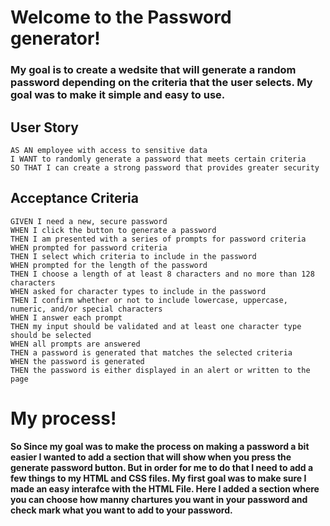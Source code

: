 # Welcome to the Password generator!
### My goal is to create a wedsite that will generate a random password depending on the criteria that the user selects. My goal was to make it simple and easy to use. 

## User Story
```
AS AN employee with access to sensitive data
I WANT to randomly generate a password that meets certain criteria
SO THAT I can create a strong password that provides greater security
```
## Acceptance Criteria
```
GIVEN I need a new, secure password
WHEN I click the button to generate a password
THEN I am presented with a series of prompts for password criteria
WHEN prompted for password criteria
THEN I select which criteria to include in the password
WHEN prompted for the length of the password
THEN I choose a length of at least 8 characters and no more than 128 characters
WHEN asked for character types to include in the password
THEN I confirm whether or not to include lowercase, uppercase, numeric, and/or special characters
WHEN I answer each prompt
THEN my input should be validated and at least one character type should be selected
WHEN all prompts are answered
THEN a password is generated that matches the selected criteria
WHEN the password is generated
THEN the password is either displayed in an alert or written to the page
```

# My process!
**So Since my goal was to make the process on making a password a bit easier I wanted to add a section that will show when you press the generate password button. But in order for me to do that I need to add a few things to my HTML and CSS files. My first goal was to make sure I made an easy interafce with the HTML File. Here I added a section where you can choose how manny chartures you want in your password and check mark what you want to add to your password.**




